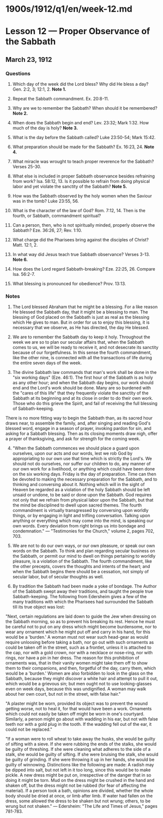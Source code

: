 # 1900s/1912/q1/en/week-12.md

# Lesson 12 — Proper Observance of the Sabbath
## March 23, 1912

### Questions

1. Which day of the week did the Lord bless? Why did He bless a day? Gen. 2:2, 3; 12:1, 2. **Note 1.**

2. Repeat the Sabbath commandment. Ex. 20:8-11.

3. Why are we to remember the Sabbath? When should it be remembered? **Note 2.**

4. When does the Sabbath begin and end? Lev. 23:32; Mark 1:32. How much of the day is holy? **Note 3.**

5. What is the day before the Sabbath called? Luke 23:50-54; Mark 15:42.

6. What preparation should be made for the Sabbath? Ex. 16:23, 24. **Note 4.**

7. What miracle was wrought to teach proper reverence for the Sabbath? Verses 25-30.

8. What else is included in proper Sabbath observance besides refraining from work? Isa. 58:12, 13. Is it possible to refrain from doing physical labor and yet violate the sanctity of the Sabbath? **Note 5.**

9. How was the Sabbath observed by the holy women when the Saviour was in the tomb? Luke 23:55, 56.

10. What is the character of the law of God? Rom. 7:12, 14. Then is the fourth, or Sabbath, commandment spiritual?

11. Can a person, then, who is not spiritually minded, properly observe the Sabbath? Eze. 36:26, 27; Rev. 1:10.

12. What charge did the Pharisees bring against the disciples of Christ? Matt. 12:1, 2.

13. In what way did Jesus teach true Sabbath observance? Verses 3-13. **Note 6.**

14. How does the Lord regard Sabbath-breaking? Eze. 22:25, 26. Compare Isa. 56:2-7.

15. What blessing is pronounced for obedience? Prov. 13:13.

### Notes

1. The Lord blessed Abraham that he might be a blessing. For a like reason He blessed the Sabbath day, that it might be a blessing to man. The blessing of God placed on the Sabbath is just as real as the blessing which He gives to man. But in order for us to enjoy this blessing, it is necessary that we observe, as He has directed, the day He blessed.

2. We are to remember the Sabbath day to keep it holy. Throughout the week we are so to plan our secular affairs that, when the Sabbath comes to us, we will be ready to receive it, and not desecrate its sanctity because of our forgetfulness. In this sense the fourth commandment, like the other nine, is connected with all the transactions of life during the entire seven days of the week.

3. The divine Sabbath law commands that man's work shall be done in the "six working days" (Eze. 46:1). The first hour of the Sabbath is as holy as any other hour; and when the Sabbath day begins, our work should end and the Lord's work should be done. Many are so burdened with the "cares of this life" that they frequently violate the sanctity of the Sabbath at its beginning and at its close in order to do their own work. Those who do this grieve the Spirit, and fail of receiving the full blessing of Sabbath-keeping.

There is no more fitting way to begin the Sabbath than, as its sacred hour draws near, to assemble the family, and, after singing and reading God's blessed word, engage in a season of prayer, invoking pardon for sin, and asking for a Sabbath blessing. Then as its closing moments draw nigh, offer a prayer of thanksgiving, and ask for strength for the coming week.

4. "When the Sabbath commences we should place a guard upon ourselves, upon our acts and our words, lest we rob God by appropriating to our own use that time which is strictly the Lord's. We should not do ourselves, nor suffer our children to do, any manner of our own work for a livelihood, or anything which could have been done on the six working days. Friday is the day of preparation. Time can then be devoted to making the necessary preparation for the Sabbath, and to thinking and conversing about it. Nothing which will in the sight of Heaven be regarded as a violation of the holy Sabbath should be left unsaid or undone, to be said or done upon the Sabbath. God requires not only that we refrain from physical labor upon the Sabbath, but that the mind be disciplined to dwell upon sacred themes. The fourth commandment is virtually transgressed by conversing upon worldly things, or by engaging in light and trifling conversation. Talking upon anything or everything which may come into the mind, is speaking our own words. Every deviation from right brings us into bondage and condemnation." — "Testimonies for the Church," volume 2, pages 702, 703.

5. We are not to do our own ways, or our own pleasure, or speak our own words on the Sabbath. To think and plan regarding secular business on the Sabbath, or permit our mind to dwell on things pertaining to worldly pleasure, is a violation of the Sabbath. The fourth commandment, like the other precepts, covers the thoughts and intents of the heart; and when the Sabbath begins there should be a cessation, not simply of secular labor, but of secular thoughts as well.

6. By tradition the Sabbath had been made a yoke of bondage. The Author of the Sabbath swept away their traditions, and taught the people true Sabbath-keeping. The following from Edersheim gives a few of the many traditions with which the Pharisees had surrounded the Sabbath till its true object was lost:

"Next, certain regulations are laid down to guide the Jew when dressing on the Sabbath morning, so as to prevent his breaking its rest. Hence he must be careful not to put on any dress which might become burdensome, nor to wear any ornament which he might put off and carry in his hand, for this would be a 'burden.' A woman must not wear such head-gear as would require unloosing before taking a bath, nor go out with such ornaments as could be taken off in the street, such as a frontlet, unless it is attached to the cap, nor with a gold crown, nor with a necklace or nose-ring, nor with rings, nor have a pin in her dress. The reason for this prohibition of ornaments was, that in their vanity women might take them off to show them to their companions, and then, forgetful of the day, carry them, which would be a 'burden.' Women are also forbidden to look in the glass on the Sabbath, because they might discover a white hair and attempt to pull it out, which would be a grievous sin; but men ought not to use looking-glasses even on week days, because this was undignified. A woman may walk about her own court, but not in the street, with false hair."

"A plaster might be worn, provided its object was to prevent the wound getting worse, not to heal it, for that would have been a work. Ornaments which could not easily be taken off might be worn in one's courtyard. Similarly, a person might go about with wadding in his ear, but not with false teeth nor with a gold plug in the tooth. If the wadding fell out of the ear, it could not be replaced."

"If a woman were to roll wheat to take away the husks, she would be guilty of sifting with a sieve. If she were rubbing the ends of the stalks, she would be guilty of threshing. If she were cleaning what adheres to the side of a stalk, she would be guilty of sifting. If she were bruising the stalk, she would be guilty of grinding. If she were throwing it up in her hands, she would be guilty of winnowing. Distinctions like the following are made: A radish may be dipped into salt, but not left in it too long, since this would be to make pickle. A new dress might be put on, irrespective of the danger that in so doing it might be torn. Mud on the dress might be crushed in the hand and shaken off, but the dress might not be rubbed (for fear of affecting the material). If a person took a bath, opinions are divided, whether the whole body should be dried at once, or limb after limb. If water had fallen on the dress, some allowed the dress to be shaken but not wrung; others, to be wrung but not shaken." — Edersheim: "The Life and Times of Jesus," pages 781-783.